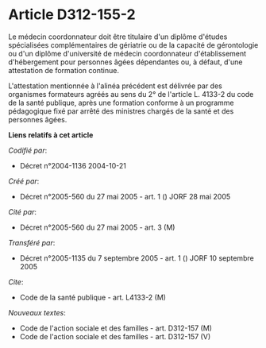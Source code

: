 # Article D312-155-2

Le médecin coordonnateur doit être titulaire d'un diplôme d'études spécialisées complémentaires de gériatrie ou de la
capacité de gérontologie ou d'un diplôme d'université de médecin coordonnateur d'établissement d'hébergement pour personnes
âgées dépendantes ou, à défaut, d'une attestation de formation continue.

L'attestation mentionnée à l'alinéa précédent est délivrée par des organismes formateurs agréés au sens du 2° de l'article L.
4133-2 du code de la santé publique, après une formation conforme à un programme pédagogique fixé par arrêté des ministres
chargés de la santé et des personnes âgées.

**Liens relatifs à cet article**

_Codifié par_:

  - Décret n°2004-1136 2004-10-21

_Créé par_:

  - Décret n°2005-560 du 27 mai 2005 - art. 1 () JORF 28 mai 2005

_Cité par_:

  - Décret n°2005-560 du 27 mai 2005 - art. 3 (M)

_Transféré par_:

  - Décret n°2005-1135 du 7 septembre 2005 - art. 1 () JORF 10 septembre 2005

_Cite_:

  - Code de la santé publique - art. L4133-2 (M)

_Nouveaux textes_:

  - Code de l'action sociale et des familles - art. D312-157 (M)
  - Code de l'action sociale et des familles - art. D312-157 (V)
